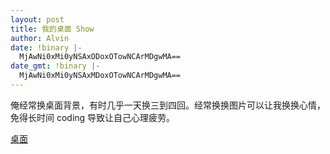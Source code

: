 ```yaml
---
layout: post
title: 我的桌面 Show
author: Alvin
date: !binary |-
  MjAwNi0xMi0yNSAxODoxOTowNCArMDgwMA==
date_gmt: !binary |-
  MjAwNi0xMi0yNSAxMDoxOTowNCArMDgwMA==
---
```

俺经常换桌面背景，有时几乎一天换三到四回。经常换换图片可以让我换换心情，免得长时间 coding 导致让自己心理疲劳。

[桌面](http://photo4.yupoo.com/20061225/182059_1822464063_xgshlvjl.jpg)